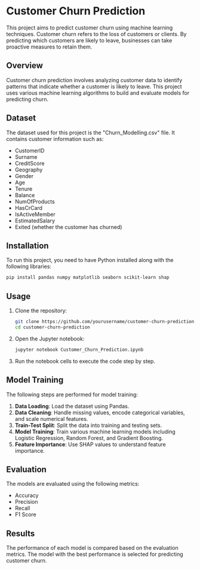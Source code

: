 # Customer Churn Prediction

This project aims to predict customer churn using machine learning techniques. Customer churn refers to the loss of customers or clients. By predicting which customers are likely to leave, businesses can take proactive measures to retain them.

## Overview
Customer churn prediction involves analyzing customer data to identify patterns that indicate whether a customer is likely to leave. This project uses various machine learning algorithms to build and evaluate models for predicting churn.

## Dataset
The dataset used for this project is the "Churn_Modelling.csv" file. It contains customer information such as:
- CustomerID
- Surname
- CreditScore
- Geography
- Gender
- Age
- Tenure
- Balance
- NumOfProducts
- HasCrCard
- IsActiveMember
- EstimatedSalary
- Exited (whether the customer has churned)

## Installation
To run this project, you need to have Python installed along with the following libraries:

```bash
pip install pandas numpy matplotlib seaborn scikit-learn shap
```

## Usage
1. Clone the repository:
   ```bash
   git clone https://github.com/yourusername/customer-churn-prediction.git
   cd customer-churn-prediction
   ```

2. Open the Jupyter notebook:
   ```bash
   jupyter notebook Customer_Churn_Prediction.ipynb
   ```

3. Run the notebook cells to execute the code step by step.

## Model Training
The following steps are performed for model training:
1. **Data Loading**: Load the dataset using Pandas.
2. **Data Cleaning**: Handle missing values, encode categorical variables, and scale numerical features.
3. **Train-Test Split**: Split the data into training and testing sets.
4. **Model Training**: Train various machine learning models including Logistic Regression, Random Forest, and Gradient Boosting.
5. **Feature Importance**: Use SHAP values to understand feature importance.

## Evaluation
The models are evaluated using the following metrics:
- Accuracy
- Precision
- Recall
- F1 Score

## Results
The performance of each model is compared based on the evaluation metrics. The model with the best performance is selected for predicting customer churn.
